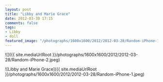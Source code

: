 ```yaml
---
layout: post
title: "Libby and Marie Grace"
date: 2012-03-30 17:15
comments: false
tags: 
- Libby
- doll
featured_image: "/photographs/1600x1600/2012/2012-03-28/Random-iPhone-1.jpeg"
---
```



![]({{ site.mediaUrlRoot }}/photographs/1600x1600/2012/2012-03-28/Random-iPhone-2.jpeg)
  



![Libby and Marie Grace]({{ site.mediaUrlRoot }}/photographs/1600x1600/2012/2012-03-28/Random-iPhone-1.jpeg)
   
